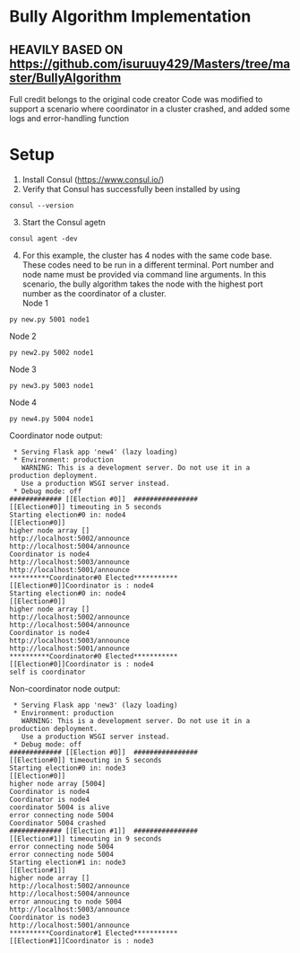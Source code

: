 # Bully Algorithm Implementation
## HEAVILY BASED ON https://github.com/isuruuy429/Masters/tree/master/BullyAlgorithm
Full credit belongs to the original code creator 
Code was modified to support a scenario where coordinator in a cluster crashed, and added some logs and error-handling function

# Setup 
1. Install Consul (https://www.consul.io/)
2. Verify that Consul has successfully been installed by using 
```
consul --version 
```
3. Start the Consul agetn 
```
consul agent -dev 
```
4. For this example, the cluster has 4 nodes with the same code base. These codes need to be run in a different terminal. Port number and node name must be provided via command line arguments. In this scenario, the bully algorithm takes the node with the highest port number as the coordinator of a cluster.  
Node 1
```
py new.py 5001 node1
```
Node 2
```
py new2.py 5002 node1
```
Node 3
```
py new3.py 5003 node1
```
Node 4
```
py new4.py 5004 node1
```

Coordinator node output: 
```
 * Serving Flask app 'new4' (lazy loading)
 * Environment: production
   WARNING: This is a development server. Do not use it in a production deployment.   
   Use a production WSGI server instead.   
 * Debug mode: off
############# [[Election #0]]  ################
[[Election#0]] timeouting in 5 seconds
Starting election#0 in: node4
[[Election#0]]
higher node array []
http://localhost:5002/announce
http://localhost:5004/announce
Coordinator is node4 
http://localhost:5003/announce
http://localhost:5001/announce
**********Coordinator#0 Elected***********
[[Election#0]]Coordinator is : node4
Starting election#0 in: node4
[[Election#0]]
higher node array []
http://localhost:5002/announce
http://localhost:5004/announce
Coordinator is node4 
http://localhost:5003/announce
http://localhost:5001/announce
**********Coordinator#0 Elected***********
[[Election#0]]Coordinator is : node4
self is coordinator
```

Non-coordinator node output: 
```
 * Serving Flask app 'new3' (lazy loading)
 * Environment: production
   WARNING: This is a development server. Do not use it in a production deployment.     
   Use a production WSGI server instead.    
 * Debug mode: off
############# [[Election #0]]  ################
[[Election#0]] timeouting in 5 seconds
Starting election#0 in: node3
[[Election#0]]
higher node array [5004]
Coordinator is node4 
Coordinator is node4 
coordinator 5004 is alive
error connecting node 5004
Coordinator 5004 crashed
############# [[Election #1]]  ################
[[Election#1]] timeouting in 9 seconds
error connecting node 5004
error connecting node 5004
Starting election#1 in: node3
[[Election#1]]
higher node array []
http://localhost:5002/announce
http://localhost:5004/announce
error annoucing to node 5004
http://localhost:5003/announce
Coordinator is node3 
http://localhost:5001/announce
**********Coordinator#1 Elected***********
[[Election#1]]Coordinator is : node3
```

